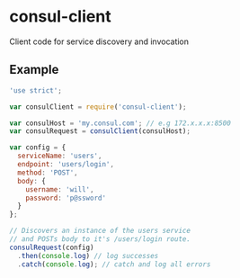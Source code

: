 # consul-client
Client code for service discovery and invocation

## Example

```javascript
'use strict';

var consulClient = require('consul-client');

var consulHost = 'my.consul.com'; // e.g 172.x.x.x:8500
var consulRequest = consulClient(consulHost);

var config = {
  serviceName: 'users',
  endpoint: 'users/login',
  method: 'POST',
  body: {
    username: 'will',
    password: 'p@ssword'
  }
};

// Discovers an instance of the users service
// and POSTs body to it's /users/login route.
consulRequest(config)
  .then(console.log) // log successes
  .catch(console.log); // catch and log all errors
```
